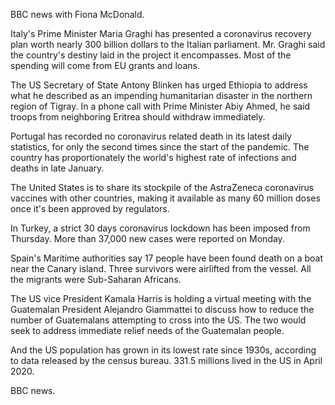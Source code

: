 BBC news with Fiona McDonald.

Italy's Prime Minister Maria Graghi has presented a coronavirus recovery plan worth nearly 300 billion dollars to the Italian parliament. Mr. Graghi said the country's destiny laid in the project it encompasses. Most of the spending will come from EU grants and loans.

The US Secretary of State Antony Blinken has urged Ethiopia to address what he described as an impending humanitarian disaster in the northern region of Tigray. In a phone call with Prime Minister Abiy Ahmed, he said troops from neighboring Eritrea should withdraw immediately.

Portugal has recorded no coronavirus related death in its latest daily statistics, for only the second times since the start of the pandemic. The country has proportionately the world's highest rate of infections and deaths in late January.

The United States is to share its stockpile of the AstraZeneca coronavirus vaccines with other countries, making it available as many 60 million doses once it's been approved by regulators.

In Turkey, a strict 30 days coronavirus lockdown has been imposed from Thursday. More than 37,000 new cases were reported on Monday.

Spain's Maritime authorities say 17 people have been found death on a boat near the Canary island. Three survivors were airlifted from the vessel. All the migrants were Sub-Saharan Africans.

The US vice President Kamala Harris is holding a virtual meeting with the Guatemalan President Alejandro Giammattei to discuss how to reduce the number of Guatemalans attempting to cross into the US. The two would seek to address immediate relief needs of the Guatemalan people.

And the US population has grown in its lowest rate since 1930s, according to data released by the census bureau. 
331.5 millions lived in the US in April 2020.

BBC news.
